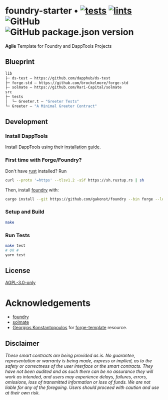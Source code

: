 # foundry-starter  • [![tests](https://github.com/abigger87/foundry-starter/actions/workflows/tests.yml/badge.svg)](https://github.com/abigger87/foundry-starter/actions/workflows/tests.yml) [![lints](https://github.com/abigger87/foundry-starter/actions/workflows/lints.yml/badge.svg)](https://github.com/abigger87/foundry-starter/actions/workflows/lints.yml) ![GitHub](https://img.shields.io/github/license/abigger87/foundry-starter) ![GitHub package.json version](https://img.shields.io/github/package-json/v/abigger87/foundry-starter)

**Agile** Template for Foundry and DappTools Projects 

## Blueprint

```ml
lib
├─ ds-test — https://github.com/dapphub/ds-test
├─ forge-std — https://github.com/brockelmore/forge-std
├─ solmate — https://github.com/Rari-Capital/solmate
src
├─ tests
│  └─ Greeter.t — "Greeter Tests"
└─ Greeter — "A Minimal Greeter Contract"
```

## Development

### Install DappTools

Install DappTools using their [installation guide](https://github.com/dapphub/dapptools#installation).

### First time with Forge/Foundry?

Don't have [rust](https://www.rust-lang.org/tools/install) installed?
Run
```bash
curl --proto '=https' --tlsv1.2 -sSf https://sh.rustup.rs | sh
```

Then, install [foundry](https://github.com/gakonst/foundry) with:
```bash
cargo install --git https://github.com/gakonst/foundry --bin forge --locked
```

### Setup and Build

```bash
make
```

### Run Tests

```bash
make test
# OR #
yarn test
```

## License

[AGPL-3.0-only](https://github.com/abigger87/foundry-starter/blob/master/LICENSE)

# Acknowledgements

- [foundry](https://github.com/gakonst/foundry)
- [solmate](https://github.com/Rari-Capital/solmate)
- [Georgios Konstantopoulos](https://github.com/gakonst) for [forge-template](https://github.com/gakonst/forge-template) resource.

## Disclaimer

_These smart contracts are being provided as is. No guarantee, representation or warranty is being made, express or implied, as to the safety or correctness of the user interface or the smart contracts. They have not been audited and as such there can be no assurance they will work as intended, and users may experience delays, failures, errors, omissions, loss of transmitted information or loss of funds. We are not liable for any of the foregoing. Users should proceed with caution and use at their own risk._
